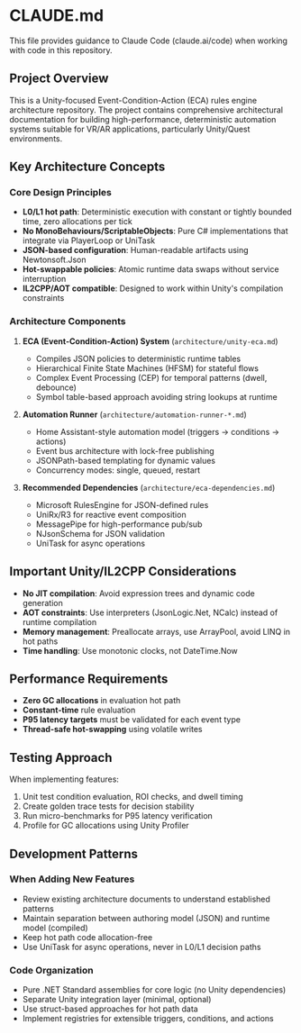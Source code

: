 # CLAUDE.md

This file provides guidance to Claude Code (claude.ai/code) when working with code in this repository.

## Project Overview

This is a Unity-focused Event-Condition-Action (ECA) rules engine architecture repository. The project contains comprehensive architectural documentation for building high-performance, deterministic automation systems suitable for VR/AR applications, particularly Unity/Quest environments.

## Key Architecture Concepts

### Core Design Principles
- **L0/L1 hot path**: Deterministic execution with constant or tightly bounded time, zero allocations per tick
- **No MonoBehaviours/ScriptableObjects**: Pure C# implementations that integrate via PlayerLoop or UniTask
- **JSON-based configuration**: Human-readable artifacts using Newtonsoft.Json
- **Hot-swappable policies**: Atomic runtime data swaps without service interruption
- **IL2CPP/AOT compatible**: Designed to work within Unity's compilation constraints

### Architecture Components

1. **ECA (Event-Condition-Action) System** (`architecture/unity-eca.md`)
   - Compiles JSON policies to deterministic runtime tables
   - Hierarchical Finite State Machines (HFSM) for stateful flows
   - Complex Event Processing (CEP) for temporal patterns (dwell, debounce)
   - Symbol table-based approach avoiding string lookups at runtime

2. **Automation Runner** (`architecture/automation-runner-*.md`)
   - Home Assistant-style automation model (triggers → conditions → actions)
   - Event bus architecture with lock-free publishing
   - JSONPath-based templating for dynamic values
   - Concurrency modes: single, queued, restart

3. **Recommended Dependencies** (`architecture/eca-dependencies.md`)
   - Microsoft RulesEngine for JSON-defined rules
   - UniRx/R3 for reactive event composition
   - MessagePipe for high-performance pub/sub
   - NJsonSchema for JSON validation
   - UniTask for async operations

## Important Unity/IL2CPP Considerations

- **No JIT compilation**: Avoid expression trees and dynamic code generation
- **AOT constraints**: Use interpreters (JsonLogic.Net, NCalc) instead of runtime compilation
- **Memory management**: Preallocate arrays, use ArrayPool<T>, avoid LINQ in hot paths
- **Time handling**: Use monotonic clocks, not DateTime.Now

## Performance Requirements

- **Zero GC allocations** in evaluation hot path
- **Constant-time** rule evaluation
- **P95 latency targets** must be validated for each event type
- **Thread-safe hot-swapping** using volatile writes

## Testing Approach

When implementing features:
1. Unit test condition evaluation, ROI checks, and dwell timing
2. Create golden trace tests for decision stability
3. Run micro-benchmarks for P95 latency verification
4. Profile for GC allocations using Unity Profiler

## Development Patterns

### When Adding New Features
- Review existing architecture documents to understand established patterns
- Maintain separation between authoring model (JSON) and runtime model (compiled)
- Keep hot path code allocation-free
- Use UniTask for async operations, never in L0/L1 decision paths

### Code Organization
- Pure .NET Standard assemblies for core logic (no Unity dependencies)
- Separate Unity integration layer (minimal, optional)
- Use struct-based approaches for hot path data
- Implement registries for extensible triggers, conditions, and actions